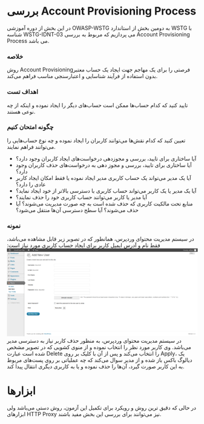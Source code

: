 # بررسی Account Provisioning Process

در این بخش از دوره آموزشی OWASP-WSTG به دومین بخش از استاندارد WSTG با شناسه WSTG-IDNT-03 می پردازیم که مربوط به بررسی Account Provisioning Process می باشد.

### خلاصه

روش Account Provisioningفرصتی را برای یک مهاجم جهت ایجاد یک حساب معتبر بدون استفاده از فرآیند شناسایی و اعتبارسنجی مناسب فراهم می‌کند.

### اهداف تست

تایید کنید که کدام حساب‌ها ممکن است حساب‌های دیگر را ایجاد نموده و اینکه از چه نوعی هستند.

### چگونه امتحان کنیم

تعیین کنید که کدام نقش‌ها می‌توانند کاربران را ایجاد نموده و چه نوع حساب‌هایی را می‌توانند فراهم نمایند.

* آیا ساختاری برای تایید، بررسی و مجوزدهی درخواست‌های ایجاد کاربران وجود دارد؟
* آیا ساختاری برای تایید، بررسی و مجوز دهی به درخواست‌های حذف کاربران وجود دارد؟
* آیا یک مدیر می‌تواند یک حساب کاربری مدیر ایجاد نموده یا فقط امکان ایجاد کاربر عادی را دارد؟
* آیا یک مدیر یا یک کاربر می‌تواند حساب کاربری با دسترسی بالاتر از خود ایجاد نماید؟
* آیا مدیر یا کاربر می‌توانند حساب کاربری خود را حذف نمایند؟
* منابع تحت مالکیت کاربری که حذف شده است به چه صورت مدیریت می‌شوند؟ آیا حذف می‌شوند؟ آیا سطح دسترسی آن‌ها منتقل می‌شود؟

### نمونه

در سیستم مدیریت محتوای وردپرس، همانطور که در تصویر زیر قابل مشاهده می‌باشد، فقط نام و آدرس ایمیل کاربر برای ایجاد حساب کاربری مورد نیاز است:
![alt text](images/WSTG-IDNT-03-01-1024x471.png)
در سیستم مدیریت محتوای وردپرس، به منظور حذف کاربر نیاز به دسترسی مدیر می‌باشد. وی کاربر مورد نظر را انتخاب نموده و از منوی کشویی که در تصویر مشخص شده است عبارت Delete را انتخاب می‌کند و پس از آن با کلیک بر روی Apply، یک دیالوگ باکس باز شده و از مدیر سوال می‌کند که چه عملیاتی بر روی پست‌های مربوط به این کاربر صورت گیرد، آن‌ها را حذف نموده و یا به کاربری دیگری انتقال پیدا کند.
# ابزارها

در حالی که دقیق ترین روش و رویکرد برای تکمیل این آزمون، روش دستی می‌باشد ولی ابزارهای HTTP Proxy نیز می‌توانند برای بررسی این بخش مفید باشند.

